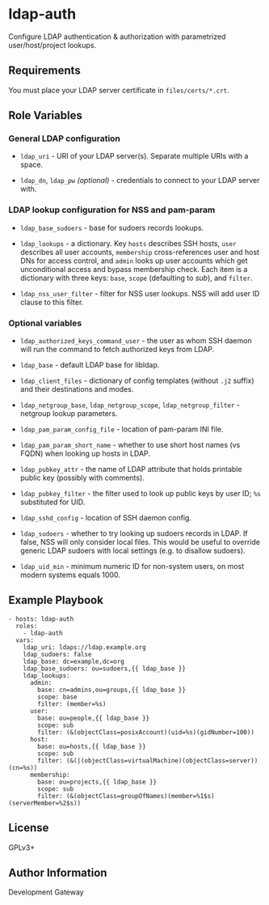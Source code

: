 ldap-auth
=========

Configure LDAP authentication & authorization with parametrized user/host/project lookups.

Requirements
------------

You must place your LDAP server certificate in `files/certs/*.crt`.

Role Variables
--------------

### General LDAP configuration

* `ldap_uri` - URI of your LDAP server(s). Separate multiple URIs with a space.

* `ldap_dn`, `ldap_pw` *(optional)* - credentials to connect to your LDAP server with.

### LDAP lookup configuration for NSS and pam-param

* `ldap_base_sudoers` - base for sudoers records lookups.

* `ldap_lookups` - a dictionary. Key `hosts` describes SSH hosts, `user` describes all user accounts, `membership` cross-references user and host DNs for access control, and `admin` looks up user accounts which get unconditional access and bypass membership check. Each item is a dictionary with three keys: `base`, `scope` (defaulting to *sub*), and `filter`.

* `ldap_nss_user_filter` - filter for NSS user lookups. NSS will add user ID clause to this filter.

### Optional variables

* `ldap_authorized_keys_command_user` - the user as whom SSH daemon will run the command to fetch authorized keys from LDAP.

* `ldap_base` - default LDAP base for libldap.

* `ldap_client_files` - dictionary of config templates (without `.j2` suffix) and their destinations and modes.

* `ldap_netgroup_base`, `ldap_netgroup_scope`, `ldap_netgroup_filter` - netgroup lookup parameters.

* `ldap_pam_param_config_file` - location of pam-param INI file.

* `ldap_pam_param_short_name` - whether to use short host names (vs FQDN) when looking up hosts in LDAP.

* `ldap_pubkey_attr` - the name of LDAP attribute that holds printable public key (possibly with comments).

* `ldap_pubkey_filter` - the filter used to look up public keys by user ID; `%s` substituted for UID.

* `ldap_sshd_config` - location of SSH daemon config.

* `ldap_sudoers` - whether to try looking up sudoers records in LDAP. If false, NSS will only consider local files. This would be useful to override generic LDAP sudoers with local settings (e.g. to disallow sudoers).

* `ldap_uid_min` - minimum numeric ID for non-system users, on most modern systems equals 1000.

Example Playbook
----------------

    - hosts: ldap-auth
      roles:
        - ldap-auth
      vars:
        ldap_uri: ldaps://ldap.example.org
        ldap_sudoers: false
        ldap_base: dc=example,dc=org
        ldap_base_sudoers: ou=sudoers,{{ ldap_base }}
        ldap_lookups:
          admin:
            base: cn=admins,ou=groups,{{ ldap_base }}
            scope: base
            filter: (member=%s)
          user:
            base: ou=people,{{ ldap_base }}
            scope: sub
            filter: (&(objectClass=posixAccount)(uid=%s)(gidNumber=100))
          host:
            base: ou=hosts,{{ ldap_base }}
            scope: sub
            filter: (&(|(objectClass=virtualMachine)(objectClass=server))(cn=%s))
          membership:
            base: ou=projects,{{ ldap_base }}
            scope: sub
            filter: (&(objectClass=groupOfNames)(member=%1$s)(serverMember=%2$s))

License
-------

GPLv3+

Author Information
------------------

Development Gateway
